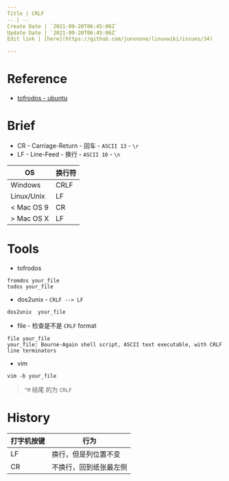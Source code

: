 ```yaml
---
Title | CRLF
-- | --
Create Date | `2021-09-20T06:45:06Z`
Update Date | `2021-09-20T06:45:06Z`
Edit link | [here](https://github.com/junxnone/linuxwiki/issues/34)

---
```

# Reference
- [tofrodos - ubuntu](http://manpages.ubuntu.com/manpages/focal/man1/fromdos.1.html)

# Brief

- CR - Carriage-Return - 回车 - `ASCII 13` - `\r`
- LF -  Line-Feed - 换行 -  `ASCII 10` - `\n`

OS | 换行符
-- | --
Windows | CRLF
Linux/Unix | LF
< Mac OS 9 | CR
\> Mac OS X | LF
 
# Tools

- tofrodos 

```
fromdos your_file
todos your_file
```

- dos2unix  - `CRLF --> LF`

```
dos2unix  your_file
```

- file - 检查是不是 `CRLF` format

```
file your_file
your_file: Bourne-Again shell script, ASCII text executable, with CRLF line terminators
```

- vim 

```
vim -b your_file
```

> `^M` 结尾 的为 `CRLF`

# History

打字机按键 | 行为
-- | --
LF  |  换行，但是列位置不变
CR | 不换行，回到纸张最左侧


